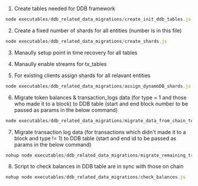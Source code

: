 1. Create tables needed for DDB framework

``` node.js
node executables/ddb_related_data_migrations/create_init_ddb_tables.js
```

2. Create a fixed number of shards for all entities (number is in this file)

``` node.js
node executables/ddb_related_data_migrations/create_shards.js
```

3. Manaully setup point in time recovery for all tables

4. Manaully enable streams for tx_tables

5. For existing clients assign shards for all relavant entities

``` node.js
node executables/ddb_related_data_migrations/assign_dynamoDB_shards.js
```

6. Migrate token balances & transaction_logs data (for type = 1 and those who made it to a block) to DDB table (start and end block number to be passed as params in the below command)

``` node.js
node executables/ddb_related_data_migrations/migrate_data_from_chain_to_ddb.js 1 174897
```

7. Migrate transaction log data (for transactions which didn't made it to a block and type != 1) to DDB table (start and end id to be passed as params in the below command)
   
``` node.js
nohup node executables/ddb_related_data_migrations/migrate_remaining_transaction_logs_data.js 1 1200
```

8. Script to check balances in DDB table are in sync with those on chain

``` node.js
nohup node executables/ddb_related_data_migrations/check_balances.js
```
